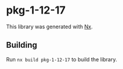 # pkg-1-12-17

This library was generated with [Nx](https://nx.dev).

## Building

Run `nx build pkg-1-12-17` to build the library.
